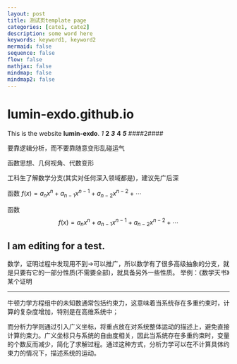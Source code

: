 ```yaml
---
layout: post
title: 测试页template page
categories: [cate1, cate2]
description: some word here
keywords: keyword1, keyword2
mermaid: false
sequence: false
flow: false
mathjax: false
mindmap: false
mindmap2: false
---
```


# lumin-exdo.github.io

This is the website **lumin-exdo**.
*1*
**2**
***3***
****4****
*****5*****
####2####

要靠逻辑分析，而不要靠随意变形乱碰运气

函数思想、几何视角、代数变形

工科生了解数学分支(其实对任何深入领域都是)，建议先广后深

函数 ${f(x)=a_nx^n+a_{n-1}x^{n-1}+a_{n-2}x^{n-2}}+\cdots$

函数 $${f(x)=a_nx^n+a_{n-1}x^{n-1}+a_{n-2}x^{n-2}}+\cdots \tag{1.1}%测试$$

I am editing for a test.
--------
数学，证明过程中发现用不到->可以推广，所以数学有了很多高级抽象的分支，就是只要有它的一部分性质(不需要全部)，就具备另外一些性质。
举例：《数学天书》某个证明

---------

牛顿力学方程组中的未知数通常包括约束力，这意味着当系统存在多重约束时，计算的复杂度增加，特别是在高维系统中；

而分析力学则通过引入广义坐标，将重点放在对系统整体运动的描述上，避免直接计算约束力。广义坐标只与系统的自由度相关，因此当系统存在多重约束时，变量的个数反而减少，简化了求解过程。通过这种方式，分析力学可以在不计算具体约束力的情况下，描述系统的运动。
